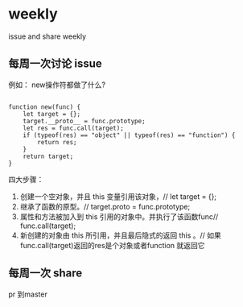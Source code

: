 # weekly
issue and share weekly

## 每周一次讨论 issue

例如：
new操作符都做了什么?

```

function new(func) {
	let target = {};
	target.__proto__ = func.prototype;
	let res = func.call(target);
	if (typeof(res) == "object" || typeof(res) == "function") {
		return res;
	}
	return target;
}

```

四大步骤：

1. 创建一个空对象，并且 this 变量引用该对象，// let target = {};
2. 继承了函数的原型。// target.proto = func.prototype;
3. 属性和方法被加入到 this 引用的对象中。并执行了该函数func// func.call(target);
4. 新创建的对象由 this 所引用，并且最后隐式的返回 this 。// 如果func.call(target)返回的res是个对象或者function 就返回它


## 每周一次 share


pr 到master


